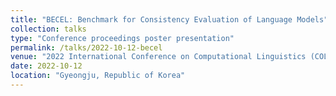```yaml
---
title: "BECEL: Benchmark for Consistency Evaluation of Language Models"
collection: talks
type: "Conference proceedings poster presentation"
permalink: /talks/2022-10-12-becel
venue: "2022 International Conference on Computational Linguistics (COLING)"
date: 2022-10-12
location: "Gyeongju, Republic of Korea"
---
```


